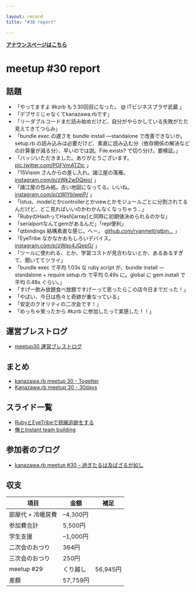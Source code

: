 ```yaml
---

layout: record
title: "#30 report"

---
```


<p> <a href="./"><strong>アナウンスページはこちら</strong></a></p>

meetup #30 report
==================

話題
----

-   「やってますよ #kzrb もう30回目になった。 @ ITビジネスプラザ武蔵 」
-   「デブサミじゃなくてkanazawa.rbです」
-   「リーダブルコードまだ読み始めだけど、自分がやらかしている失敗がたた見えてきてつらみ」
-   「bundle exec の遅さを bundle install —standalone
    で改善できないか。setup.rb
    の読み込みは必要だけど、素直に読み込む分（依存関係の解決などの計算量が減る分）、早いのでは説。File.exists?
    で切り分け。要検証。」
-   「バッジいただきました。ありがとうございます。
    [pic.twitter.com/PGFVmATZtc](https://twitter.com/overfieldm/status/569016924627083264/photo/1)
    」
-   「15Vision さんからの差し入れ。諸江屋の落雁。
    [instagram.com/p/zWk2wDQeio/](https://instagram.com/p/zWk2wDQeio/)
    」
-   「諸江屋の包み紙。古い地図になってる。いいね。
    [instagram.com/p/zWlYbIwejP/](https://instagram.com/p/zWlYbIwejP/)
    」
-   「lotus、modelとかcontrollerとかviewとかモジュールごとに分割されてるんだけど、どこ見ればいいのかわかんなくなっちゃう…」
-   「RubyのHashってHash[array]と同時に初期値決められるのかな」
-   「serialportなんてgemがあるんだ」「repl便利」
-   「qtbindings 結構素直な感じ。へー。
    [github.com/ryanmelt/qtbin…](https://github.com/ryanmelt/qtbindings/)
    」
-   「EyeTribe なかなかおもしろいデバイス。
    [instagram.com/p/zWqo4JQepG/](https://instagram.com/p/zWqo4JQepG/)
    」
-   「ツールに使われる、とか、学習コストが見合わないとか、あるあるすぎて、聞いててツライ」
-   「bundle exec で平均 1.03s な ruby script が、bundle install
    —standalone + require setup.rb で平均 0.49s に。global に gem
    install で平均 0.48s ぐらい。」
-   「すげー飲み放題食べ放題ですげーって思ったらこの店今日までだった！」
-   「やばい、今日は色々と奇跡が重なっている」
-   「安定のクオリティの二次会です！」
-   「めっちゃ笑ったから #kzrb に参加したって実感した！！」

運営ブレストログ
----------------

-   [meetup30
    運営ブレストログ](https://github.com/kanazawarb/meetup/wiki/meetup30-%E9%81%8B%E5%96%B6%E3%83%96%E3%83%AC%E3%82%B9%E3%83%88%E3%83%AD%E3%82%B0)

まとめ
------

-   [kanazawa.rb meetup 30 - Togetter](http://togetter.com/li/786405)
-   [Kanazawa.rb meetup 30 - 30days](http://30d.jp/kzrb/20)

スライド一覧
------------

-   [RubyとEyeTribeで視線追跡をする](http://www.slideshare.net/yizawa/eye-tribe-44953042)
-   [俺とInstant team
    building](http://www.slideshare.net/pharaohkj/instant-team-building-44976246)

参加者のブログ
--------------

-   [kanazawa.rb meetup #30 –
    過ぎたるは及ばざるが如し](http://cotton-desu.hatenablog.com/entry/2015/02/24/205710)

収支
----

 | 項目 | 金額 | 補足
 | ---------------------- | ---------- | ------
 | 部屋代 + 冷暖房費 | –4,300円 | 
 | 参加費合計 | 5,500円 | 
 | 学生支援 | –1,000円 | 
 | 二次会のおつり | 364円 | 
 | 三次会のおつり | 250円 | 
 | meetup #29 | くり越し | 56,945円 | 
 | 差額 | 57,759円 | 


